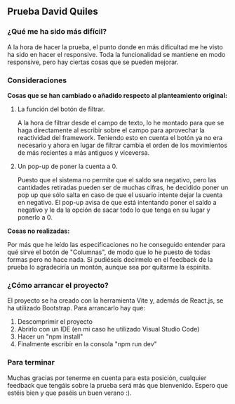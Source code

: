 <h2>Prueba David Quiles</h2>

<h3>¿Qué me ha sido más difícil?</h3>

<p>A la hora de hacer la prueba, el punto donde en más dificultad me he visto ha sido en hacer el responsive. Toda la funcionalidad se mantiene en modo responsive, pero hay ciertas cosas que se pueden mejorar. </p>

<h3>Consideraciones</h3>

**Cosas que se han cambiado o añadido respecto al planteamiento original:**

<ol>
<li>La función del botón de filtrar.</li>
<p>A la hora de filtrar desde el campo de texto, lo he montado para que se haga directamente al escribir sobre el campo para aprovechar la reactividad del framework. Teniendo esto en cuenta el botón ya no era necesario y ahora en lugar de filtrar cambia el orden de los movimientos de más recientes a más antiguos y viceversa.</p>
<li>Un pop-up de poner la cuenta a 0.</li>
<p>Puesto que el sistema no permite que el saldo sea negativo, pero las cantidades retiradas pueden ser de muchas cifras, he decidido poner un pop up que sólo salta en caso de que el usuario intente dejar la cuenta en negativo. El pop-up avisa de que está intentando poner el saldo a negativo y le da la opción de sacar todo lo que tenga en su lugar y ponerlo a 0.</p>
</ol>

**Cosas no realizadas:**

<p>Por más que he leído las especificaciones no he conseguido entender para qué sirve el botón de "Columnas", de modo que lo he puesto de todas formas pero no hace nada. Si pudiéseis decírmelo en el feedback de la prueba lo agradeciría un montón, aunque sea por quitarme la espinita.

<h3>¿Cómo arrancar el proyecto?</h3>
<p>El proyecto se ha creado con la herramienta Vite y, además de React.js, se ha utilizado Bootstrap. Para arrancarlo hay que:
<ol>
<li>Descomprimir el proyecto</li>
<li>Abrirlo con un IDE (en mi caso he utilizado Visual Studio Code)</li>
<li>Hacer un "npm install"</li>
<li>Finalmente escribir en la consola "npm run dev"</li>
</ol>

<h3>Para terminar</h3>
<p>Muchas gracias por tenerme en cuenta para esta posición, cualquier feedback que tengáis sobre la prueba será más que bienvenido. Espero que estéis bien y que paséis un buen verano :).</p>
<p>
